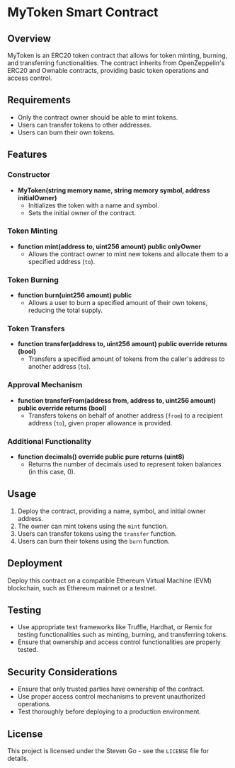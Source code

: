 # MyToken Smart Contract

## Overview
MyToken is an ERC20 token contract that allows for token minting, burning, and transferring functionalities. The contract inherits from OpenZeppelin's ERC20 and Ownable contracts, providing basic token operations and access control.

## Requirements
- Only the contract owner should be able to mint tokens.
- Users can transfer tokens to other addresses.
- Users can burn their own tokens.

## Features

### Constructor
- **MyToken(string memory name, string memory symbol, address initialOwner)**
  - Initializes the token with a name and symbol.
  - Sets the initial owner of the contract.

### Token Minting
- **function mint(address to, uint256 amount) public onlyOwner**
  - Allows the contract owner to mint new tokens and allocate them to a specified address (`to`).

### Token Burning
- **function burn(uint256 amount) public**
  - Allows a user to burn a specified amount of their own tokens, reducing the total supply.

### Token Transfers
- **function transfer(address to, uint256 amount) public override returns (bool)**
  - Transfers a specified amount of tokens from the caller's address to another address (`to`).

### Approval Mechanism
- **function transferFrom(address from, address to, uint256 amount) public override returns (bool)**
  - Transfers tokens on behalf of another address (`from`) to a recipient address (`to`), given proper allowance is provided.

### Additional Functionality
- **function decimals() override public pure returns (uint8)**
  - Returns the number of decimals used to represent token balances (in this case, 0).

## Usage
1. Deploy the contract, providing a name, symbol, and initial owner address.
2. The owner can mint tokens using the `mint` function.
3. Users can transfer tokens using the `transfer` function.
4. Users can burn their tokens using the `burn` function.

## Deployment
Deploy this contract on a compatible Ethereum Virtual Machine (EVM) blockchain, such as Ethereum mainnet or a testnet.

## Testing
- Use appropriate test frameworks like Truffle, Hardhat, or Remix for testing functionalities such as minting, burning, and transferring tokens.
- Ensure that ownership and access control functionalities are properly tested.

## Security Considerations
- Ensure that only trusted parties have ownership of the contract.
- Use proper access control mechanisms to prevent unauthorized operations.
- Test thoroughly before deploying to a production environment.

## License
This project is licensed under the Steven Go - see the `LICENSE` file for details.
